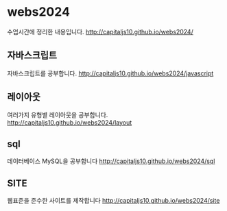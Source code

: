 # webs2024
수업시간에 정리한 내용입니다.
http://capitaljs10.github.io/webs2024/

## 자바스크립트
자바스크립트를 공부합니다.
http://capitaljs10.github.io/webs2024/javascript

## 레이아웃
여러가지 유형별 레이아웃을 공부합니다.
http://capitaljs10.github.io/webs2024/layout

## sql
데이터베이스 MySQL을 공부합니다
http://capitaljs10.github.io/webs2024/sql

## SITE
웹표준을 준수한 사이트를 제작합니다
http://capitaljs10.github.io/webs2024/site

